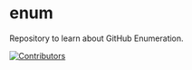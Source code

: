 # enum
Repository to learn about GitHub Enumeration.





































































[![Contributors](https://img.shields.io/badge/Contributors-3-brightgreen)](https://github.com/EurydiceCorp/enum/graphs/contributors)
